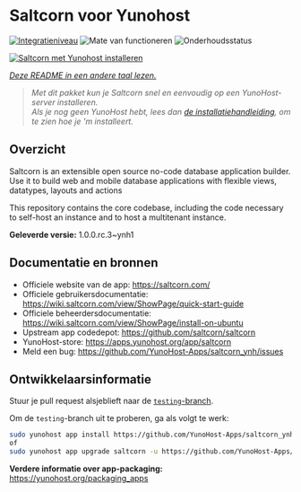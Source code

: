 <!--
NB: Deze README is automatisch gegenereerd door <https://github.com/YunoHost/apps/tree/master/tools/readme_generator>
Hij mag NIET handmatig aangepast worden.
-->

# Saltcorn voor Yunohost

[![Integratieniveau](https://dash.yunohost.org/integration/saltcorn.svg)](https://ci-apps.yunohost.org/ci/apps/saltcorn/) ![Mate van functioneren](https://ci-apps.yunohost.org/ci/badges/saltcorn.status.svg) ![Onderhoudsstatus](https://ci-apps.yunohost.org/ci/badges/saltcorn.maintain.svg)

[![Saltcorn met Yunohost installeren](https://install-app.yunohost.org/install-with-yunohost.svg)](https://install-app.yunohost.org/?app=saltcorn)

*[Deze README in een andere taal lezen.](./ALL_README.md)*

> *Met dit pakket kun je Saltcorn snel en eenvoudig op een YunoHost-server installeren.*  
> *Als je nog geen YunoHost hebt, lees dan [de installatiehandleiding](https://yunohost.org/install), om te zien hoe je 'm installeert.*

## Overzicht

Saltcorn is an extensible open source no-code database application builder. Use it to build web and mobile database applications with flexible views, datatypes, layouts and actions

This repository contains the core codebase, including the code necessary to self-host an instance and to host a multitenant instance.


**Geleverde versie:** 1.0.0.rc.3~ynh1
## Documentatie en bronnen

- Officiele website van de app: <https://saltcorn.com/>
- Officiele gebruikersdocumentatie: <https://wiki.saltcorn.com/view/ShowPage/quick-start-guide>
- Officiele beheerdersdocumentatie: <https://wiki.saltcorn.com/view/ShowPage/install-on-ubuntu>
- Upstream app codedepot: <https://github.com/saltcorn/saltcorn>
- YunoHost-store: <https://apps.yunohost.org/app/saltcorn>
- Meld een bug: <https://github.com/YunoHost-Apps/saltcorn_ynh/issues>

## Ontwikkelaarsinformatie

Stuur je pull request alsjeblieft naar de [`testing`-branch](https://github.com/YunoHost-Apps/saltcorn_ynh/tree/testing).

Om de `testing`-branch uit te proberen, ga als volgt te werk:

```bash
sudo yunohost app install https://github.com/YunoHost-Apps/saltcorn_ynh/tree/testing --debug
of
sudo yunohost app upgrade saltcorn -u https://github.com/YunoHost-Apps/saltcorn_ynh/tree/testing --debug
```

**Verdere informatie over app-packaging:** <https://yunohost.org/packaging_apps>
